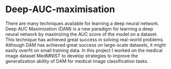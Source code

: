 # Deep-AUC-maximisation

There are many techniques available for learning a deep neural network. Deep AUC Maximization (DAM) is a new paradigm for learning a deep neural network by maximizing the AUC score of the model on a dataset. This technique has achieved great success in solving real-world problems. Although DAM has achieved great success on large-scale datasets, it might easily overfit on small training data. In this project I worked on the medical image dataset MedMNIST to develop strategies to improve the generalization ability of DAM for
medical image classification tasks.
